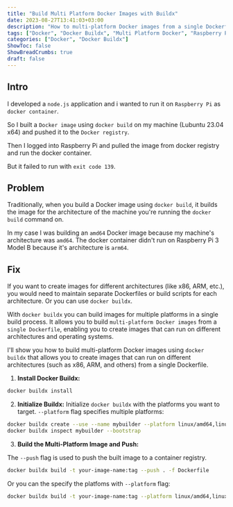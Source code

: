 ```yaml
---
title: "Build Multi Platform Docker Images with Buildx"
date: 2023-08-27T13:41:03+03:00
description: "How to multi-platform Docker images from a single Dockerfile, enabling you to create images that can run on different architectures and operating systems."
tags: ["Docker", "Docker Buildx", "Multi Platform Docker", "Raspberry Pi"]
categories: ["Docker", "Docker Buildx"]
ShowToc: false
ShowBreadCrumbs: true
draft: false
---
```


## Intro
I developed a `node.js` application and i wanted to run it on `Raspberry Pi` as `docker container`. 

So I built a `Docker image` using `docker build` on my machine (Lubuntu 23.04 x64) and pushed it to the `Docker registry`. 

Then I logged into Raspberry Pi and pulled the image from docker registry and run the docker container. 

But it failed to run with `exit code 139`.

## Problem
Traditionally, when you build a Docker image using `docker build`, it builds the image for the architecture of the machine you're running the `docker build` command on.

In my case I was building an `amd64` Docker image because my machine's architecture was `amd64`. The docker container didn't run on Raspberry Pi 3 Model B because it's architecture is `arm64`.

## Fix
If you want to create images for different architectures (like x86, ARM, etc.), you would need to maintain separate Dockerfiles or build scripts for each architecture. Or you can use `docker buildx`.

With `docker buildx` you can build images for multiple platforms in a single build process. It allows you to build `multi-platform Docker images` from a `single Dockerfile`, enabling you to create images that can run on different architectures and operating systems.

I'll show you how to build multi-platform Docker images using `docker buildx` that allows you to create images that can run on different architectures (such as x86, ARM, and others) from a single Dockerfile.

1. **Install Docker Buildx:**

```bash
docker buildx install
```

2. **Initialize Buildx:**
Initialize `docker buildx` with the platforms you want to target. `--platform` flag specifies multiple platforms:

```bash
docker buildx create --use --name mybuilder --platform linux/amd64,linux/arm64,linux/arm/v7,linux/arm/v8
docker buildx inspect mybuilder --bootstrap
```

3. **Build the Multi-Platform Image and Push:**

The `--push` flag is used to push the built image to a container registry.

```bash
docker buildx build -t your-image-name:tag --push . -f Dockerfile
```

Or you can the specify the platfoms with `--platform` flag:

```bash
docker buildx build -t your-image-name:tag --platform linux/amd64,linux/arm64,linux/arm/v7,linux/arm/v8 --push . -f Dockerfile
```